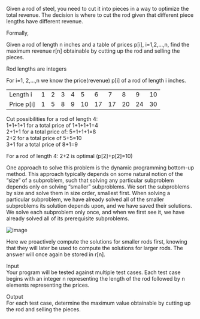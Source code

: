 Given a rod of steel, you need to cut it into pieces in a way to optimize the total revenue. The
decision is where to cut the rod given that different piece lengths have different revenue.

Formally,

Given a rod of length n inches and a table of prices p[i], i=1,2,...,n, find the maximum revenue
r[n] obtainable by cutting up the rod and selling the pieces.

Rod lengths are integers

For i=1, 2,...,n we know the price(revenue) p[i] of a rod of length i inches.

|            |   |   |   |   |    |    |    |    |    |    |
| ---------- |---|---|---|---|----|----|----|----|----|----|
| Length i   | 1 | 2 | 3 | 4 | 5  | 6  | 7  | 8  | 9  | 10 |
| Price p[i] | 1 | 5 | 8 | 9 | 10 | 17 | 17 | 20 | 24 | 30 |

Cut possibilities for a rod of length 4: \
1+1+1+1 for a total price of 1+1+1+1=4 \
2+1+1 for a total price of: 5+1+1+1=8 \
2+2 for a total price of 5+5=10 \
3+1 for a total price of 8+1=9

For a rod of length 4: 2+2 is optimal (p[2]+p[2]=10)

One approach to solve this problem is the dynamic programming bottom-up method. This
approach typically depends on some natural notion of the “size” of a subproblem, such that
solving any particular subproblem depends only on solving “smaller” subproblems. We sort the
subproblems by size and solve them in size order, smallest first. When solving a particular
subproblem, we have already solved all of the smaller subproblems its solution depends upon,
and we have saved their solutions. We solve each subproblem only once, and when we first see
it, we have already solved all of its prerequisite subproblems.

![image](https://user-images.githubusercontent.com/130581038/234330400-8edae55e-d14b-48d5-852d-400883ed9653.png)

Here we proactively compute the solutions for smaller rods first, knowing that they will later be
used to compute the solutions for larger rods. The answer will once again be stored in r[n].

Input \
Your program will be tested against multiple test cases. Each test case begins with an integer n
representing the length of the rod followed by n elements representing the prices.

Output \
For each test case, determine the maximum value obtainable by cutting up the rod and selling
the pieces.
